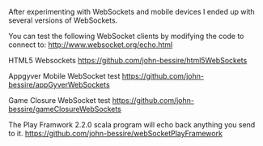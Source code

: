 After experimenting with WebSockets and mobile devices I ended up with several versions of WebSockets. 


You can test the following WebSocket clients by modifying the code to connect to: http://www.websocket.org/echo.html

   HTML5 Websockets
     https://github.com/john-bessire/html5WebSockets

   Appgyver Mobile WebSocket test
      https://github.com/john-bessire/appGyverWebSockets

   Game Closure WebSocket test
      https://github.com/john-bessire/gameClosureWebSockets


The Play Framwork 2.2.0 scala program will echo back anything you send to it.
  https://github.com/john-bessire/webSocketPlayFramework
